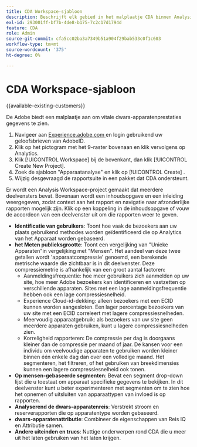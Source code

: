 ```yaml
---
title: CDA Workspace-sjabloon
description: Beschrijft elk gebied in het malplaatje CDA binnen Analysis Workspace.
exl-id: 293001ff-bf7b-4de8-b175-7c2c17d1794d
feature: CDA
role: Admin
source-git-commit: cfa5cc02ba3a7349b51a904f29bab533c0f1c603
workflow-type: tm+mt
source-wordcount: '375'
ht-degree: 0%

---
```


# CDA Workspace-sjabloon

{{available-existing-customers}}

De Adobe biedt een malplaatje aan om vitale dwars-apparatenprestaties gegevens te zien.

1. Navigeer aan [ Experience.adobe.com ](https://experiencecloud.adobe.com) en login gebruikend uw geloofsbrieven van AdobeID.
1. Klik op het pictogram met het 9-raster bovenaan en klik vervolgens op Analytics.
1. Klik [!UICONTROL Workspace] bij de bovenkant, dan klik [!UICONTROL Create New Project].
1. Zoek de sjabloon &quot;Apparaatanalyse&quot; en klik op [!UICONTROL Create] .
1. Wijzig desgevraagd de rapportsuite in een pakket dat CDA ondersteunt.

Er wordt een Analysis Workspace-project gemaakt dat meerdere deelvensters bevat. Bovenaan wordt een inhoudsopgave en een inleiding weergegeven, zodat context aan het rapport en navigatie naar afzonderlijke rapporten mogelijk zijn. Klik op een koppeling in de inhoudsopgave of vouw de accordeon van een deelvenster uit om die rapporten weer te geven.

<!--The content below is mirrored in /help/analyze/analysis-workspace/build-workspace-project/starter-projects.md-->

* **Identificatie van gebruikers**: Toont hoe vaak de bezoekers aan uw plaats gebruikend methodes worden geïdentificeerd die op Analytics van het Apparaat worden gebaseerd.
* **het Meten publieksgrootte**: Toont een vergelijking van &quot;Unieke Apparaten&quot;in vergelijking met &quot;Mensen&quot;. Het aandeel van deze twee getallen wordt &#39;apparaatcompressie&#39; genoemd, een berekende metrische waarde die zichtbaar is in dit deelvenster. Deze compressiemetrie is afhankelijk van een groot aantal factoren:
   * Aanmeldingsfrequentie: hoe meer gebruikers zich aanmelden op uw site, hoe meer Adobe bezoekers kan identificeren en vastzetten op verschillende apparaten. Sites met een lage aanmeldingsfrequentie hebben ook een lage compressiesnelheid.
   * Experience Cloud-id-dekking: alleen bezoekers met een ECID kunnen worden aangesloten. Een lager percentage bezoekers van uw site met een ECID correleert met lagere compressiesnelheden.
   * Meervoudig apparaatgebruik: als bezoekers van uw site geen meerdere apparaten gebruiken, kunt u lagere compressiesnelheden zien.
   * Korreligheid rapporteren: De compressie per dag is doorgaans kleiner dan de compressie per maand of jaar. De kansen voor een individu om veelvoudige apparaten te gebruiken worden kleiner binnen één enkele dag dan over een volledige maand. Het segmenteren, het filtreren, of het gebruiken van breekdimensies kunnen een lagere compressiesnelheid ook tonen.
* **Op mensen-gebaseerde segmenten**: Bevat een segment drop-down lijst die u toestaat om apparaat specifieke gegevens te bekijken. In dit deelvenster kunt u beter experimenteren met segmenten om te zien hoe het opnemen of uitsluiten van apparaattypen van invloed is op rapporten.
* **Analyserend de dwars-apparatenreis**: Verstrekt stroom en reserverapporten die op apparatentype worden gebaseerd.
* **dwars-apparatenattributie**: Combineer de eigenschappen van Reis IQ en Attributie samen.
* **Andere uiteinden en trucs**: Nuttige onderwerpen rond CDA die u meer uit het laten gebruiken van het laten krijgen.
